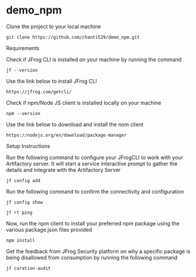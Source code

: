 # demo_npm
Clone the project to your local machine 
```
git clone https://github.com/chanti529/demo_npm.git
```


Requirements 

Check if JFrog CLI is installed on your machine by running the command 
```
jf --version
```

Use the link below to install JFrog CLI 
```
https://jfrog.com/getcli/
```

Check if npm/Node JS client is installed locally on your machine 
```
npm --version
```

Use the link below to download and install the nom client 
```
https://nodejs.org/en/download/package-manager
```

Setup Instructions

Run the following command to configure your JFrogCLI to work with your Artifactory server. It will start a service interactive prompt to gather the details and integrate with the Artifactory Server 
```
jf config add
```

Run the following command to confirm the connectivity and configuration 
```
jf config show
```
```
jf rt ping
```

Now, run the npm client to install your preferred npm package using the various package.json files provided 

```
npm install 
```

Get the feedback from JFrog Security platform on why a specific package is being disallowed from consumption by running the following command 

```
jf curation-audit
```
